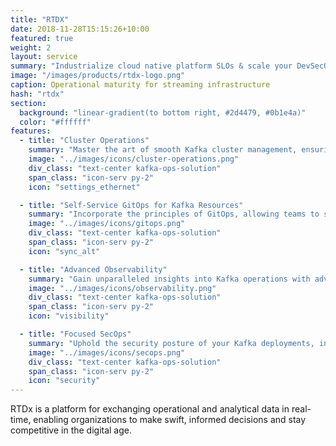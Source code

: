 ```yaml
---
title: "RTDX"
date: 2018-11-28T15:15:26+10:00
featured: true
weight: 2
layout: service
summary: "Industrialize cloud native platform SLOs & scale your DevSecOps in an SRE model."
image: "/images/products/rtdx-logo.png"
caption: Operational maturity for streaming infrastructure
hash: "rtdx"
section:
  background: "linear-gradient(to bottom right, #2d4479, #0b1e4a)"
  color: "#ffffff"
features:
  - title: "Cluster Operations"
    summary: "Master the art of smooth Kafka cluster management, ensuring stability, performance, and resilience in real-time data flows."
    image: "../images/icons/cluster-operations.png"
    div_class: "text-center kafka-ops-solution"
    span_class: "icon-serv py-2"
    icon: "settings_ethernet"

  - title: "Self-Service GitOps for Kafka Resources"
    summary: "Incorporate the principles of GitOps, allowing teams to self-manage Kafka resources through version-controlled declarative configurations."
    image: "../images/icons/gitops.png"
    div_class: "text-center kafka-ops-solution"
    span_class: "icon-serv py-2"
    icon: "sync_alt"

  - title: "Advanced Observability"
    summary: "Gain unparalleled insights into Kafka operations with advanced metrics, logs, and traces, driving proactive issue resolution."
    image: "../images/icons/observability.png"
    div_class: "text-center kafka-ops-solution"
    span_class: "icon-serv py-2"
    icon: "visibility"

  - title: "Focused SecOps"
    summary: "Uphold the security posture of your Kafka deployments, integrating best-practice security operations that ensure data integrity and confidentiality."
    image: "../images/icons/secops.png"
    div_class: "text-center kafka-ops-solution"
    span_class: "icon-serv py-2"
    icon: "security"
---
```


RTDx is a platform for exchanging operational and analytical data in real-time, enabling organizations to make swift, informed decisions and stay competitive in the digital age.
